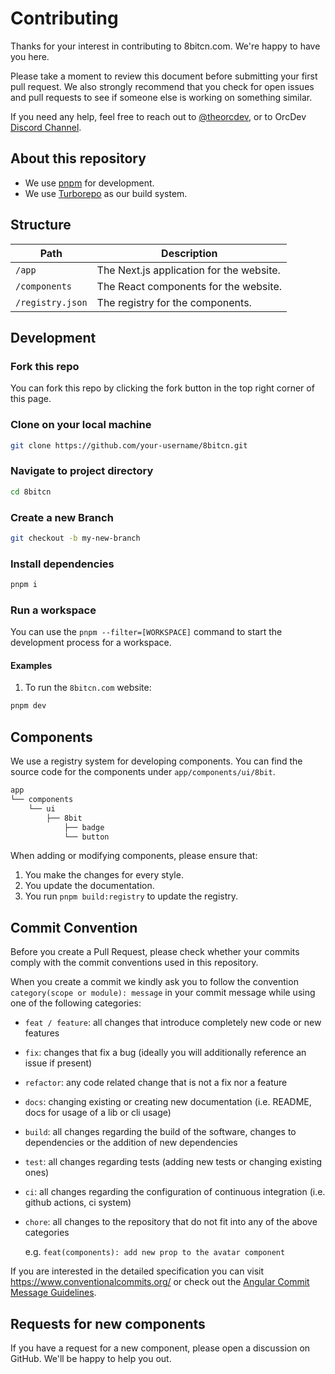# Contributing

Thanks for your interest in contributing to 8bitcn.com. We're happy to have you here.

Please take a moment to review this document before submitting your first pull request. We also strongly recommend that you check for open issues and pull requests to see if someone else is working on something similar.

If you need any help, feel free to reach out to [@theorcdev](https://twitter.com/theorcdev), or to OrcDev <a href="https://discord.com/invite/uFB5YzH9YG">Discord Channel</a>.

## About this repository

- We use [pnpm](https://pnpm.io) for development.
- We use [Turborepo](https://turbo.build/repo) as our build system.

## Structure

| Path               | Description                              |
| ------------------ | ------------------------------           |
| `/app`             | The Next.js application for the website. |
| `/components`      | The React components for the website.    |
| `/registry.json`   | The registry for the components.         |

## Development

### Fork this repo

You can fork this repo by clicking the fork button in the top right corner of this page.

### Clone on your local machine

```bash
git clone https://github.com/your-username/8bitcn.git
```

### Navigate to project directory

```bash
cd 8bitcn
```

### Create a new Branch

```bash
git checkout -b my-new-branch
```

### Install dependencies

```bash
pnpm i
```

### Run a workspace

You can use the `pnpm --filter=[WORKSPACE]` command to start the development process for a workspace.

#### Examples

1. To run the `8bitcn.com` website:

```bash
pnpm dev
```

## Components

We use a registry system for developing components. You can find the source code for the components under `app/components/ui/8bit`. 

```bash
app
└── components
    └── ui
        ├── 8bit
            ├── badge
            └── button
```

When adding or modifying components, please ensure that:

1. You make the changes for every style.
2. You update the documentation.
3. You run `pnpm build:registry` to update the registry.

## Commit Convention

Before you create a Pull Request, please check whether your commits comply with
the commit conventions used in this repository.

When you create a commit we kindly ask you to follow the convention
`category(scope or module): message` in your commit message while using one of
the following categories:

- `feat / feature`: all changes that introduce completely new code or new
  features
- `fix`: changes that fix a bug (ideally you will additionally reference an
  issue if present)
- `refactor`: any code related change that is not a fix nor a feature
- `docs`: changing existing or creating new documentation (i.e. README, docs for
  usage of a lib or cli usage)
- `build`: all changes regarding the build of the software, changes to
  dependencies or the addition of new dependencies
- `test`: all changes regarding tests (adding new tests or changing existing
  ones)
- `ci`: all changes regarding the configuration of continuous integration (i.e.
  github actions, ci system)
- `chore`: all changes to the repository that do not fit into any of the above
  categories

  e.g. `feat(components): add new prop to the avatar component`

If you are interested in the detailed specification you can visit
https://www.conventionalcommits.org/ or check out the
[Angular Commit Message Guidelines](https://github.com/angular/angular/blob/22b96b9/CONTRIBUTING.md#-commit-message-guidelines).

## Requests for new components

If you have a request for a new component, please open a discussion on GitHub. We'll be happy to help you out.
